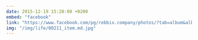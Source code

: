 ```yaml
---
date: 2015-12-19 15:20:09 +0200
embed: "facebook"
link: "https://www.facebook.com/pg/rebbix.company/photos/?tab=album&album_id=490881571037126"
img: "/img/life/00211_item.md.jpg"
---
```

